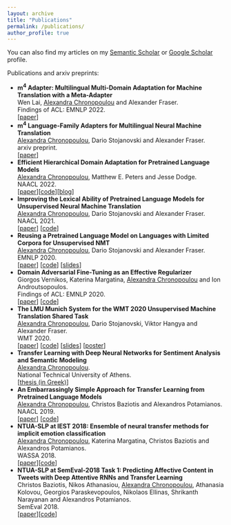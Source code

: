 ```yaml
---
layout: archive
title: "Publications"
permalink: /publications/
author_profile: true
---
```


  You can also find my articles on my [Semantic Scholar](https://www.semanticscholar.org/author/Alexandra-Chronopoulou/3379701) or [Google Scholar](https://scholar.google.com/citations?hl=en&user=XiwRCRIAAAAJ&view_op=list_works&sortby=pubdate) profile.

Publications and arxiv preprints: 

<ul class="sparse-list">
          <li>
          <b>m<sup>4</sup> Adapter: Multilingual Multi-Domain Adaptation for Machine Translation with a Meta-Adapter</b> <br/>
          Wen Lai, <u>Alexandra Chronopoulou</u> and Alexander Fraser. <br/>
          Findings of ACL: EMNLP 2022.<br/>[<a href="https://arxiv.org/abs/2210.11912">paper</a>]
          </li>
            <li>
          <b>m<sup>4</sup> Language-Family Adapters for Multilingual Neural Machine Translation</b> <br/>
          <u>Alexandra Chronopoulou</u>, Dario Stojanovski and Alexander Fraser. <br/>
          arxiv preprint.<br/>[<a href="https://arxiv.org/pdf/2209.15236.pdf">paper</a>]
          </li>
            <li>
          <b>Efficient Hierarchical Domain Adaptation for Pretrained Language Models</b> <br/>
          <u>Alexandra Chronopoulou</u>, Matthew E. Peters and Jesse Dodge. <br/>
          NAACL 2022.<br/>
          [<a href="https://arxiv.org/pdf/2112.08786.pdf">paper</a>][<a href="https://github.com/alexandra-chron/hierarchical-domain-adaptation" class="link-in-list">code</a>][<a href="https://blog.allenai.org/efficient-hierarchical-domain-adaptation-using-pretrained-language-models-fdd04c001230">blog</a>]
        </li>
          <li>
          <b>Improving the Lexical Ability of Pretrained Language Models for Unsupervised Neural Machine Translation</b> <br/>
          <u>Alexandra Chronopoulou</u>, Dario Stojanovski and Alexander Fraser. <br/>
          NAACL 2021.<br/>
          [<a href="https://www.aclweb.org/anthology/2021.naacl-main.16.pdf">paper</a>]
          [<a href="https://github.com/alexandra-chron/lexical_xlm_relm" class="link-in-list">code</a>]
        </li>
        <li>
          <b>Reusing a Pretrained Language Model on Languages with Limited Corpora for Unsupervised NMT</b> <br/>
          <u>Alexandra Chronopoulou</u>, Dario Stojanovski and Alexander Fraser. <br/>
          EMNLP 2020.<br/>
          [<a href="https://www.aclweb.org/anthology/2020.emnlp-main.214.pdf" class="link-in-list">paper</a>]
          [<a href="https://github.com/alexandra-chron/relm_unmt" class="link-in-list">code</a>]
          [<a href="https://drive.google.com/file/d/1HJ_5g_TifOSXUpUeHbDg4c3tyhZew_GD/view?usp=sharing" class="link-in-list">slides</a>]
        </li>
        <li>
          <b>Domain Adversarial Fine-Tuning as an Effective Regularizer</b> <br/>
          Giorgos Vernikos, Katerina Margatina, <u>Alexandra Chronopoulou</u> and Ion Androutsopoulos. <br/>
          Findings of ACL: EMNLP 2020.<br/>
          [<a href="https://www.aclweb.org/anthology/2020.findings-emnlp.278.pdf" class="link-in-list">paper</a>]
          [<a href="https://github.com/GeorgeVern/AFTERV1.0" class="link-in-list">code</a>]
        </li>
        <li>
          <b>The LMU Munich System for the WMT 2020 Unsupervised Machine Translation Shared Task</b> <br/>
          <u>Alexandra Chronopoulou</u>, Dario Stojanovski, Viktor Hangya and Alexander Fraser. <br/>
          WMT 2020.<br/>
          [<a href="https://www.aclweb.org/anthology/2020.wmt-1.128.pdf" class="link-in-list">paper</a>]
          [<a href="https://github.com/alexandra-chron/umt-lmu-wmt2020" class="link-in-list">code</a>]
          [<a href="https://drive.google.com/file/d/1gZvhZd5TW3z7VJubts13Y35L8H1mbBT1/view?usp=sharing" class="link-in-list">slides</a>]
         [<a href="https://drive.google.com/file/d/1bTjshwr8amPLyxlPzVDEcB6DtA4vjVUX/view?usp=sharing" class="link-in-list">poster</a>]
        </li>
        <li>
          <b>Transfer Learning with Deep Neural Networks for Sentiment Analysis and Semantic Modeling</b> <br/>
          <u>Alexandra Chronopoulou</u>. <br/>
          National Technical University of Athens.<br/>
          [<a href="https://dspace.lib.ntua.gr/xmlui/bitstream/handle/123456789/49039/diplomatiki_achronopoulou.pdf?sequence=1" class="link-in-list">thesis (in Greek)</a>]
        </li>
        <li>
          <b>An Embarrassingly Simple Approach for Transfer Learning from Pretrained Language Models</b> <br/>
          <u>Alexandra Chronopoulou</u>, Christos Baziotis and Alexandros Potamianos. <br/>
          NAACL 2019.<br/>
          [<a href="https://www.aclweb.org/anthology/N19-1213.pdf" class="link-in-list">paper</a>]
          [<a href="https://github.com/alexandra-chron/siatl" class="link-in-list">code</a>]
        </li>
        <li>
          <b>NTUA-SLP at IEST 2018: Ensemble of neural transfer methods for implicit emotion classification</b> <br/>
          <u>Alexandra Chronopoulou</u>, Katerina Margatina, Christos Baziotis and Alexandros Potamianos. <br/>
          WASSA 2018.<br />
          [<a href="https://www.aclweb.org/anthology/W18-6209.pdf" class="link-in-list">paper</a>][<a href="https://github.com/alexandra-chron/ntua-slp-wassa-iest2018">code</a>]
        </li>
        <li>
          <b>NTUA-SLP at SemEval-2018 Task 1: Predicting Affective Content in Tweets with Deep Attentive RNNs and Transfer Learning</b> <br/>
          Christos Baziotis, Nikos Athanasiou, <u>Alexandra Chronopoulou</u>, Athanasia Kolovou, Georgios Paraskevopoulos, Nikolaos Ellinas, Shrikanth Narayanan and  Alexandros Potamianos. <br/>
          SemEval 2018. <br />
          [<a href="https://www.aclweb.org/anthology/S18-1037.pdf" class="link-in-list">paper</a>][<a href="https://github.com/cbaziotis/ntua-slp-semeval2018" class="link-in-list">code</a>]
        </li>
</ul>
